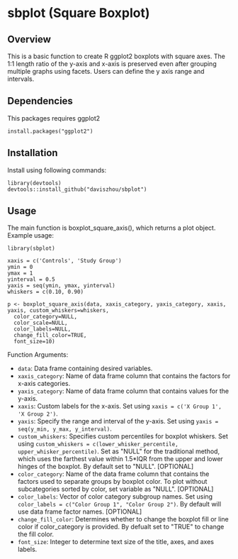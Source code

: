 # sbplot (Square Boxplot)

## Overview
This is a basic function to create R ggplot2 boxplots with square axes. The 1:1 length ratio of the y-axis and x-axis is preserved even after grouping multiple graphs using facets. Users can define the y axis range and intervals.

## Dependencies
This packages requires ggplot2
```
install.packages("ggplot2")
```

## Installation
Install using following commands:
```
library(devtools)
devtools::install_github("daviszhou/sbplot")
```

## Usage
The main function is boxplot_square_axis(), which returns a plot object. Example usage:
```
library(sbplot)

xaxis = c('Controls', 'Study Group')
ymin = 0
ymax = 1
yinterval = 0.5
yaxis = seq(ymin, ymax, yinterval)
whiskers = c(0.10, 0.90)
                 
p <- boxplot_square_axis(data, xaxis_category, yaxis_category, xaxis, yaxis, custom_whiskers=whiskers,
  color_category=NULL,
  color_scale=NULL,
  color_labels=NULL,
  change_fill_color=TRUE,
  font_size=10)
```
Function Arguments:
* `data`: Data frame containing desired variables.
* `xaxis_category`: Name of data frame column that contains the factors for x-axis categories.
* `yaxis_category`: Name of data frame column that contains values for the y-axis.
* `xaxis`: Custom labels for the x-axis. Set using `xaxis = c('X Group 1', 'X Group 2')`.
* `yaxis`: Specify the range and interval of the y-axis. Set using `yaxis = seq(y_min, y_max, y_interval)`.
* `custom_whiskers`: Specifies custom percentiles for boxplot whiskers. Set using `custom_whiskers = c(lower_whisker_percentile, upper_whisker_percentile)`. Set as "NULL" for the traditional method, which uses the farthest value within 1.5*IQR from the upper and lower hinges of the boxplot. By default set to "NULL". [OPTIONAL]
* `color_category`: Name of the data frame column that contains the factors used to separate groups by boxplot color. To plot without subcategories sorted by color, set variable as "NULL". [OPTIONAL]
* `color_labels`: Vector of color category subgroup names. Set using `color_labels = c("Color Group 1", "Color Group 2")`. By default will use data frame factor names. [OPTIONAL] 
* `change_fill_color`: Determines whether to change the boxplot fill or line color if color_category is provided. By defualt set to "TRUE" to change the fill color.
* `font_size`: Integer to determine text size of the title, axes, and axes labels.
